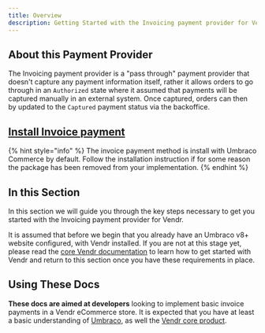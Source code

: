 ```yaml
---
title: Overview
description: Getting Started with the Invoicing payment provider for Vendr, the eCommerce solution for Umbraco v8+
---
```


## About this Payment Provider

The Invoicing payment provider is a "pass through" payment provider that doesn't capture any payment information itself, rather it allows orders to go through in an `Authorized` state where it assumed that payments will be captured manually in an external system. Once captured, orders can then by updated to the `Captured` payment status via the backoffice.

## [Install Invoice payment](../install-payment-providers.md)

{% hint style="info" %}
The invoice payment method is install with Umbraco Commerce by default. Follow the installation instruction if for some reason the package has been removed from your implementation.
{% endhint %}

## In this Section

In this section we will guide you through the key steps necessary to get you started with the Invoicing payment provider for Vendr.

It is assumed that before we begin that you already have an Umbraco v8+ website configured, with Vendr installed. If you are not at this stage yet, please read the [core Vendr documentation](../../../../../core/) to learn how to get started with Vendr and return to this section once you have these requirements in place.

## Using These Docs

**These docs are aimed at developers** looking to implement basic invoice payments in a Vendr eCommerce store. It is expected that you have at least a basic understanding of [Umbraco](https://umbraco.com), as well the [Vendr core product](../../../../core/).
